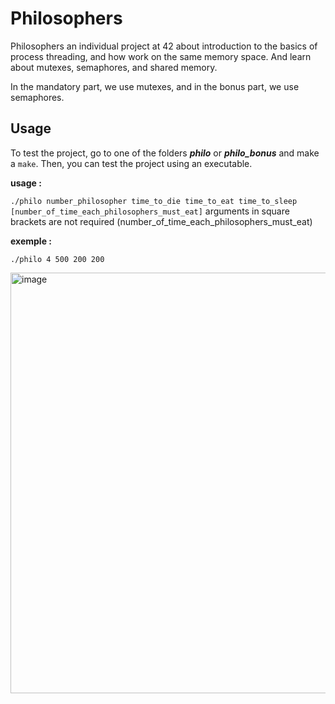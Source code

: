 # Philosophers

Philosophers an individual project at 42 about introduction to the basics of process threading, and how work on the same memory space. And learn about mutexes, semaphores, and shared memory.

In the mandatory part, we use mutexes, and in the bonus part, we use semaphores.

## Usage

To test the project, go to one of the folders __*philo*__ or __*philo_bonus*__ and make a `make`. Then, you can test the project using an executable.

__usage :__

`./philo number_philosopher time_to_die time_to_eat time_to_sleep [number_of_time_each_philosophers_must_eat]`
arguments in square brackets are not required (number_of_time_each_philosophers_must_eat)

__exemple :__

`./philo 4 500 200 200`

<img width="804" height="673" alt="image" src="https://github.com/user-attachments/assets/9899e447-6d1c-48d5-8994-97faba7ad181" />
